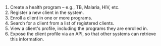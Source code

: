 1. Create a health program – e.g., TB, Malaria, HIV, etc.
2. Register a new client in the system.
3. Enroll a client in one or more programs.
4. Search for a client from a list of registered clients.
5. View a client&#39;s profile, including the programs they are enrolled in.
6. Expose the client profile via an API, so that other systems can retrieve this information.